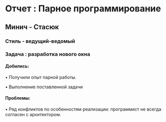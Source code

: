 # Отчет : Парное программирование

## Минич - Стасюк

### Стиль - ведущий-ведомый

### Задача : разработка нового окна 

#### Добились:

• Получили опыт парной работы.

• Выполнение поставленной задачи 

#### Проблемы:

• Ряд конфликтов по особенностям реализации: программист не всегда согласен с архитектором.
